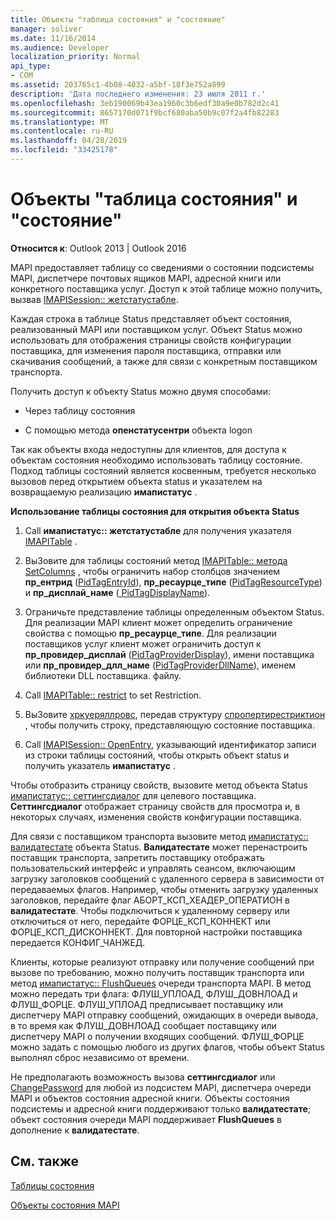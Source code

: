 ```yaml
---
title: Объекты "таблица состояния" и "состояние"
manager: soliver
ms.date: 11/16/2014
ms.audience: Developer
localization_priority: Normal
api_type:
- COM
ms.assetid: 203765c1-4b08-4032-a5bf-18f3e752a899
description: 'Дата последнего изменения: 23 июля 2011 г.'
ms.openlocfilehash: 3eb190069b43ea1960c3b6edf30a9e0b782d2c41
ms.sourcegitcommit: 8657170d071f9bcf680aba50b9c07f2a4fb82283
ms.translationtype: MT
ms.contentlocale: ru-RU
ms.lasthandoff: 04/28/2019
ms.locfileid: "33425178"
---
```

# <a name="status-table-and-status-objects"></a>Объекты "таблица состояния" и "состояние"

  
  
**Относится к**: Outlook 2013 | Outlook 2016 
  
MAPI предоставляет таблицу со сведениями о состоянии подсистемы MAPI, диспетчере почтовых ящиков MAPI, адресной книги или конкретного поставщика услуг. Доступ к этой таблице можно получить, вызвав [IMAPISession:: жетстатустабле](imapisession-getstatustable.md).
  
Каждая строка в таблице Status представляет объект состояния, реализованный MAPI или поставщиком услуг. Объект Status можно использовать для отображения страницы свойств конфигурации поставщика, для изменения пароля поставщика, отправки или скачивания сообщений, а также для связи с конкретным поставщиком транспорта. 
  
Получить доступ к объекту Status можно двумя способами:
  
- Через таблицу состояния
    
- С помощью метода **опенстатусентри** объекта logon 
    
Так как объекты входа недоступны для клиентов, для доступа к объектам состояния необходимо использовать таблицу состояние. Подход таблицы состояний является косвенным, требуется несколько вызовов перед открытием объекта status и указателем на возвращаемую реализацию **имапистатус** . 
  
 **Использование таблицы состояния для открытия объекта Status**
  
1. Call **имапистатус:: жетстатустабле** для получения указателя [IMAPITable](imapitableiunknown.md) . 
    
2. ВыЗовите для таблицы состояний метод [IMAPITable:: метода SetColumns](imapitable-setcolumns.md) , чтобы ограничить набор столбцов значением **пр_ентрид** ([PidTagEntryId](pidtagentryid-canonical-property.md)), **пр_ресаурце_типе** ([PidTagResourceType](pidtagresourcetype-canonical-property.md)) и **пр_дисплай_наме** ([ PidTagDisplayName](pidtagdisplayname-canonical-property.md)).
    
3. Ограничьте представление таблицы определенным объектом Status. Для реализации MAPI клиент может определить ограничение свойства с помощью **пр_ресаурце_типе**. Для реализации поставщиков услуг клиент может ограничить доступ к **пр_провидер_дисплай** ([PidTagProviderDisplay](pidtagproviderdisplay-canonical-property.md)), имени поставщика или **пр_провидер_длл_наме** ([PidTagProviderDllName](pidtagproviderdllname-canonical-property.md)), именем библиотеки DLL поставщика. файлу.
    
4. Call [IMAPITable:: restrict](imapitable-restrict.md) to set Restriction. 
    
5. ВыЗовите [хркуеряллровс](hrqueryallrows.md), передав структуру [спропертирестриктион](spropertyrestriction.md) , чтобы получить строку, представляющую состояние поставщика. 
    
6. Call [IMAPISession:: OpenEntry](imapisession-openentry.md), указывающий идентификатор записи из строки таблицы состояний, чтобы открыть объект status и получить указатель **имапистатус** . 
    
Чтобы отобразить страницу свойств, вызовите метод объекта Status [имапистатус:: сеттингсдиалог](imapistatus-settingsdialog.md) для целевого поставщика. **Сеттингсдиалог** отображает страницу свойств для просмотра и, в некоторых случаях, изменения свойств конфигурации поставщика. 
  
Для связи с поставщиком транспорта вызовите метод [имапистатус:: валидатестате](imapistatus-validatestate.md) объекта Status. **Валидатестате** может перенастроить поставщик транспорта, запретить поставщику отображать пользовательский интерфейс и управлять сеансом, включающим загрузку заголовков сообщений с удаленного сервера в зависимости от передаваемых флагов. Например, чтобы отменить загрузку удаленных заголовков, передайте флаг АБОРТ_КСП_ХЕАДЕР_ОПЕРАТИОН в **валидатестате**. Чтобы подключиться к удаленному серверу или отключиться от него, передайте ФОРЦЕ_КСП_КОННЕКТ или ФОРЦЕ_КСП_ДИСКОННЕКТ. Для повторной настройки поставщика передается КОНФИГ_ЧАНЖЕД. 
  
Клиенты, которые реализуют отправку или получение сообщений при вызове по требованию, можно получить поставщик транспорта или метод [имапистатус:: FlushQueues](imapistatus-flushqueues.md) очереди транспорта MAPI. В метод можно передать три флага: ФЛУШ_УПЛОАД, ФЛУШ_ДОВНЛОАД и ФЛУШ_ФОРЦЕ. ФЛУШ_УПЛОАД предписывает поставщику или диспетчеру MAPI отправку сообщений, ожидающих в очереди вывода, в то время как ФЛУШ_ДОВНЛОАД сообщает поставщику или диспетчеру MAPI о получении входящих сообщений. ФЛУШ_ФОРЦЕ можно задать с помощью любого из других флагов, чтобы объект Status выполнял сброс независимо от времени. 
  
Не предполагають возможность вызова **сеттингсдиалог** или [ChangePassword](imapistatus-changepassword.md) для любой из подсистем MAPI, диспетчера очереди MAPI и объектов состояния адресной книги. Объекты состояния подсистемы и адресной книги поддерживают только **валидатестате**; объект состояния очереди MAPI поддерживает **FlushQueues** в дополнение к **валидатестате**.
  
## <a name="see-also"></a>См. также



[Таблицы состояния](status-tables.md)
  
[Объекты состояния MAPI](mapi-status-objects.md)

